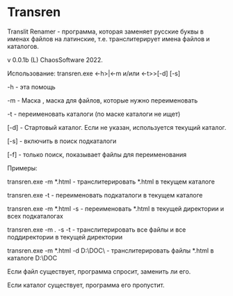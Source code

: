 # Transren
 Translit Renamer - программа, которая заменяет русские буквы в именах файлов на латинские, т.е. транслитерирует имена файлов и каталогов.

v 0.0.1b (L) ChaosSoftware 2022.

Использование: transren.exe <-h>|<-m <mask> и/или <-t>>[-d] [-s]

-h - эта помощь

-m <mask> - Маска <mask>, маска для файлов, которые нужно переименовать

-t - переименовать каталоги (по маске каталоги не ищет)

[-d] <directory> - Стартовый каталог. Если не указан, используется текущий каталог.

[-s] - включить в поиск подкаталоги

[-f] - только поиск, показывает файлы для переименования

Примеры:

transren.exe -m *.html - транслитерировать *.html в текущем каталоге

transren.exe -t - переименовать подкаталоги в текущем каталоге

transren.exe -m *.html -s  - переименовать *.html в текущей директории и всех подкаталогах

transren.exe -m *.* -s -t - транслитерировать все файлы и все поддиректории в текущей директории

transren.exe -m *.html -d D:\DOC\  - транслитерировать файлы *.html в каталоге D:\DOC

Если файл существует, программа спросит, заменить ли его.

Если каталог существует, программа его пропустит.